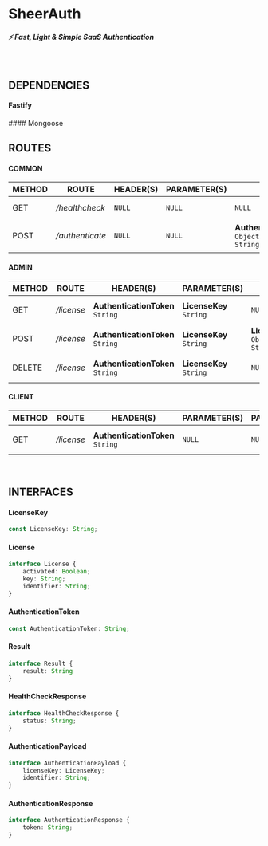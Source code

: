 # SheerAuth
##### ⚡️ Fast, Light &amp; Simple SaaS Authentication

<br>

## **DEPENDENCIES**
#### Fastify
<REASON GOES HERE>
#### Mongoose
<REASON GOES HERE>

## **ROUTES**

#### **COMMON**
| METHOD | ROUTE | HEADER(S) | PARAMETER(S) | PAYLOAD | RESPONSE | DESCRIPTION | 
| ------ | ----- | --------- | ------------ | ------- | -------- | ----------- |
| GET | */healthcheck* | `NULL` | `NULL` | `NULL` | **HealthCheckResponse**<br>`Object<String, String>` | Server Health Check |
| POST | */authenticate* | `NULL` | `NULL` | **AuthenticationPayload**<br>`Object<String, String>` | **AuthenticationResponse**<br>`Object<String, String>` | Authenticate Using License Key |

#### **ADMIN**
| METHOD | ROUTE | HEADER(S) | PARAMETER(S) | PAYLOAD | RESPONSE | DESCRIPTION | 
| ------ | ----- | --------- | ------------ | ------- | -------- | ----------- |
| GET | */license* | **AuthenticationToken**<br>`String` | **LicenseKey**<br>`String` | `NULL` | **License**<br>`Object<String, String>` | Get License Data |
| POST | */license* |  **AuthenticationToken**<br>`String` | **LicenseKey**<br>`String` | **License**<br>`Object<String, String>` | **Result**<br>`Object<String, String>` | Create/Update License |
| DELETE | */license* | **AuthenticationToken**<br>`String` | **LicenseKey**<br>`String` | `NULL` | **Result**<br>`Object<String, String>` | Delete License |

#### **CLIENT**
| METHOD | ROUTE | HEADER(S) | PARAMETER(S) | PAYLOAD | RESPONSE | DESCRIPTION | 
| ------ | ----- | --------- | ------------ | ------- | -------- | ----------- |
| GET | */license* | **AuthenticationToken**<br>`String` | `NULL` | `NULL` | **License**<br>`Object<String, String>` | Get License Data |

<br>

## **INTERFACES**

#### **LicenseKey**
```typescript
const LicenseKey: String;
```

#### **License**
```typescript
interface License {
    activated: Boolean;
    key: String;
    identifier: String;
}
```

#### **AuthenticationToken**
```typescript
const AuthenticationToken: String;
```

#### **Result**
```typescript
interface Result {
    result: String
}
```

#### **HealthCheckResponse**
```typescript
interface HealthCheckResponse {
    status: String;
}
```

#### **AuthenticationPayload**
```typescript
interface AuthenticationPayload {
    licenseKey: LicenseKey;
    identifier: String;
} 
```

#### **AuthenticationResponse**
```typescript
interface AuthenticationResponse {
    token: String;
} 
```